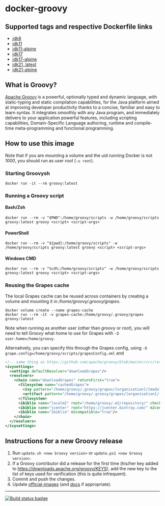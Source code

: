 # docker-groovy

## Supported tags and respective Dockerfile links

* [jdk8](https://github.com/groovy/docker-groovy/blob/master/jdk8/Dockerfile)
* [jdk11](https://github.com/groovy/docker-groovy/blob/master/jdk11/Dockerfile)
* [jdk11-alpine](https://github.com/groovy/docker-groovy/blob/master/jdk11-alpine/Dockerfile)
* [jdk17](https://github.com/groovy/docker-groovy/blob/master/jdk17/Dockerfile)
* [jdk17-alpine](https://github.com/groovy/docker-groovy/blob/master/jdk17-alpine/Dockerfile)
* [jdk21, latest](https://github.com/groovy/docker-groovy/blob/master/jdk21/Dockerfile)
* [jdk21-alpine](https://github.com/groovy/docker-groovy/blob/master/jdk21-alpine/Dockerfile)

## What is Groovy?

[Apache Groovy](http://groovy-lang.org/) is a powerful, optionally typed and dynamic language, with static-typing and static compilation capabilities, for the Java platform aimed at improving developer productivity thanks to a concise, familiar and easy to learn syntax. It integrates smoothly with any Java program, and immediately delivers to your application powerful features, including scripting capabilities, Domain-Specific Language authoring, runtime and compile-time meta-programming and functional programming.

## How to use this image

Note that if you are mounting a volume and the uid running Docker is not _1000_, you should run as user _root_ (`-u root`).

### Starting Groovysh

`docker run -it --rm groovy:latest`

### Running a Groovy script

#### Bash/Zsh

`docker run --rm -v "$PWD":/home/groovy/scripts -w /home/groovy/scripts groovy:latest groovy <script> <script-args>`

#### PowerShell

`docker run --rm -v "${pwd}:/home/groovy/scripts" -w /home/groovy/scripts groovy:latest groovy <script> <script-args>`

#### Windows CMD

`docker run --rm -v "%cd%:/home/groovy/scripts" -w /home/groovy/scripts groovy:latest groovy <script> <script-args>`

### Reusing the Grapes cache

The local Grapes cache can be reused across containers by creating a volume and mounting it in */home/groovy/.groovy/grapes*.

```
docker volume create --name grapes-cache
docker run --rm -it -v grapes-cache:/home/groovy/.groovy/grapes groovy:latest
```

Note when running as another user (other than _groovy_ or _root_), you will need to tell Groovy what home to use for Grapes with `-D user.home=/home/groovy`.

Alternatively, you can specify this through the Grapes config, using `-D grape.config=/home/groovy/scripts/grapesConfig.xml` and

```xml
<!-- same thing as https://github.com/apache/groovy/blob/master/src/resources/groovy/grape/defaultGrapeConfig.xml, but with ${user.home} replaced with /home/groovy -->
<ivysettings>
  <settings defaultResolver="downloadGrapes"/>
  <resolvers>
    <chain name="downloadGrapes" returnFirst="true">
      <filesystem name="cachedGrapes">
        <ivy pattern="/home/groovy/.groovy/grapes/[organisation]/[module]/ivy-[revision].xml"/>
        <artifact pattern="/home/groovy/.groovy/grapes/[organisation]/[module]/[type]s/[artifact]-[revision].[ext]"/>
      </filesystem>
      <ibiblio name="localm2" root="/home/groovy/.m2/repository/" checkmodified="true" changingPattern=".*" changingMatcher="regexp" m2compatible="true"/>
      <ibiblio name="jcenter" root="https://jcenter.bintray.com/" m2compatible="true"/>
      <ibiblio name="ibiblio" m2compatible="true"/>
    </chain>
  </resolvers>
</ivysettings>
```

## Instructions for a new Groovy release

1. Run `update.sh <new Groovy version>` or `update.ps1 <new Groovy version>`.
1. If a Groovy contributor did a release for the first time (his/her key added to https://downloads.apache.org/groovy/KEYS),
add the new key to the list of keys used for verification (this is quite infrequent).
1. Commit and push the changes.
1. Update [official-images](https://github.com/docker-library/official-images) (and [docs](https://github.com/docker-library/docs) if appropriate).

---
[![Build status badge](https://github.com/groovy/docker-groovy/workflows/GitHub%20CI/badge.svg)](https://github.com/groovy/docker-groovy/actions?query=workflow%3A%22GitHub+CI%22)

